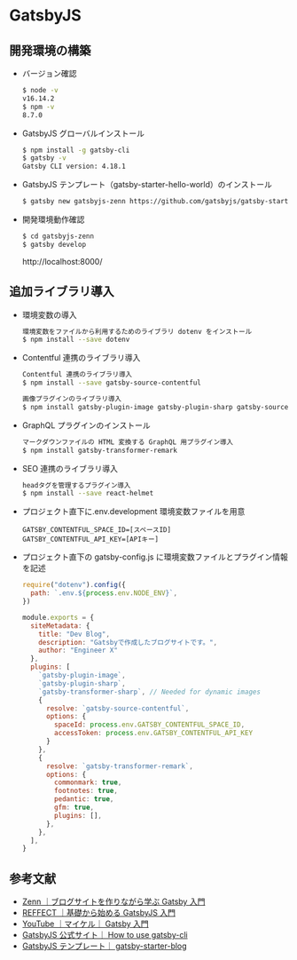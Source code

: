 # GatsbyJS

## 開発環境の構築

- バージョン確認

  ```sh
  $ node -v
  v16.14.2
  $ npm -v
  8.7.0
  ```

- GatsbyJS グローバルインストール

  ```sh
  $ npm install -g gatsby-cli
  $ gatsby -v
  Gatsby CLI version: 4.18.1
  ```

- GatsbyJS テンプレート（gatsby-starter-hello-world）のインストール

  ```sh
  $ gatsby new gatsbyjs-zenn https://github.com/gatsbyjs/gatsby-starter-hello-world
  ```

- 開発環境動作確認

  ```sh
  $ cd gatsbyjs-zenn
  $ gatsby develop
  ```

  http://localhost:8000/

## 追加ライブラリ導入

- 環境変数の導入

  ```sh
  環境変数をファイルから利用するためのライブラリ dotenv をインストール
  $ npm install --save dotenv
  ```

- Contentful 連携のライブラリ導入

  ```sh
  Contentful 連携のライブラリ導入
  $ npm install --save gatsby-source-contentful
  ```

  ```sh
  画像プラグインのライブラリ導入
  $ npm install gatsby-plugin-image gatsby-plugin-sharp gatsby-source-filesystem gatsby-transformer-sharp
  ```

- GraphQL プラグインのインストール

  ```sh
  マークダウンファイルの HTML 変換する GraphQL 用プラグイン導入
  $ npm install gatsby-transformer-remark
  ```

- SEO 連携のライブラリ導入

  ```sh
  headタグを管理するプラグイン導入
  $ npm install --save react-helmet
  ```

- プロジェクト直下に.env.development 環境変数ファイルを用意

  ```sh:.env.development
  GATSBY_CONTENTFUL_SPACE_ID=[スペースID]
  GATSBY_CONTENTFUL_API_KEY=[APIキー]
  ```

- プロジェクト直下の gatsby-config.js に環境変数ファイルとプラグイン情報を記述

  ```js:gatsby-config.js
  require("dotenv").config({
    path: `.env.${process.env.NODE_ENV}`,
  })

  module.exports = {
    siteMetadata: {
      title: "Dev Blog",
      description: "Gatsbyで作成したブログサイトです。",
      author: "Engineer X"
    },
    plugins: [
      `gatsby-plugin-image`,
      `gatsby-plugin-sharp`,
      `gatsby-transformer-sharp`, // Needed for dynamic images
      {
        resolve: `gatsby-source-contentful`,
        options: {
          spaceId: process.env.GATSBY_CONTENTFUL_SPACE_ID,
          accessToken: process.env.GATSBY_CONTENTFUL_API_KEY
        }
      },
      {
        resolve: `gatsby-transformer-remark`,
        options: {
          commonmark: true,
          footnotes: true,
          pedantic: true,
          gfm: true,
          plugins: [],
        },
      },
    ],
  }
  ```

## 参考文献

- [Zenn ｜ブログサイトを作りながら学ぶ Gatsby 入門](https://zenn.dev/tomokiya/books/4b13342f6d878b93e06c)
- [REFFECT ｜基礎から始める GatsbyJS 入門](https://reffect.co.jp/react/gatsby-basic-tutorial-for-beginners#Blog_Starter)
- [YouTube ｜マイケル｜ Gatsby 入門](https://bit.ly/3PytG4m)
- [GatsbyJS 公式サイト｜ How to use gatsby-cli](https://www.gatsbyjs.com/docs/reference/gatsby-cli/)
- [GatsbyJS テンプレート｜ gatsby-starter-blog](https://www.gatsbyjs.com/starters/gatsbyjs/gatsby-starter-blog)
